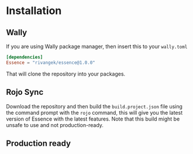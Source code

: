 # Installation

## Wally
If you are using Wally package manager, then insert this to your `wally.toml`
```toml
[dependencies]
Essence = "rivangek/essence@1.0.0"
```
That will clone the repository into your packages.

## Rojo Sync

Download the repository and then build the `build.project.json` file using the command prompt with the `rojo` command, this will give you the latest version of Essence with the latest features. Note that this build might be unsafe to use and not production-ready.

## Production ready